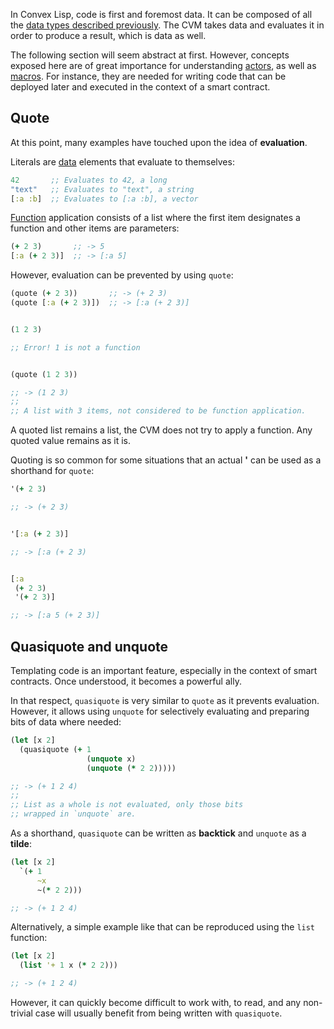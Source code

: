 In Convex Lisp, code is first and foremost data. It can be composed of all the [data types described previously](/cvm/data-types/overview). The CVM takes data and
evaluates it in order to produce a result, which is data as well.

The following section will seem abstract at first. However, concepts exposed here are of great importance for understanding [actors](/cvm/actors), as well as
[macros](/cvm/macros). For instance, they are needed for writing code that can be deployed later and executed in the context of a smart contract.


## Quote

At this point, many examples have touched upon the idea of **evaluation**.

Literals are [data](/cvm/data-types) elements that evaluate to themselves:

```clojure
42       ;; Evaluates to 42, a long
"text"   ;; Evaluates to "text", a string
[:a :b]  ;; Evaluates to [:a :b], a vector
```

[Function](/cvm/functions) application consists of a list where the first item designates a function and other items are parameters:

```clojure
(+ 2 3)       ;; -> 5
[:a (+ 2 3)]  ;; -> [:a 5]
```

However, evaluation can be prevented by using `quote`:

```clojure
(quote (+ 2 3))       ;; -> (+ 2 3)
(quote [:a (+ 2 3)])  ;; -> [:a (+ 2 3)]


(1 2 3)

;; Error! 1 is not a function


(quote (1 2 3))

;; -> (1 2 3)
;;
;; A list with 3 items, not considered to be function application.
```

A quoted list remains a list, the CVM does not try to apply a function. Any quoted value remains as it is.

Quoting is so common for some situations that an actual **'** can be used as a shorthand for `quote`:

```clojure
'(+ 2 3)

;; -> (+ 2 3)


'[:a (+ 2 3)]

;; -> [:a (+ 2 3)


[:a
 (+ 2 3)
 '(+ 2 3)]

;; -> [:a 5 (+ 2 3)]
```


## Quasiquote and unquote

Templating code is an important feature, especially in the context of smart contracts. Once understood, it becomes
a powerful ally.

In that respect, `quasiquote` is very similar to `quote` as it prevents evaluation. However, it allows using `unquote`
for selectively evaluating and preparing bits of data where needed:

```clojure
(let [x 2]
  (quasiquote (+ 1
                 (unquote x)
                 (unquote (* 2 2)))))

;; -> (+ 1 2 4)
;;
;; List as a whole is not evaluated, only those bits
;; wrapped in `unquote` are.
```

As a shorthand, `quasiquote` can be written as **backtick** and `unquote` as a **tilde**:

```clojure
(let [x 2]
  `(+ 1
      ~x
      ~(* 2 2)))

;; -> (+ 1 2 4)
```

Alternatively, a simple example like that can be reproduced using the `list` function:

```clojure
(let [x 2]
  (list '+ 1 x (* 2 2)))

;; -> (+ 1 2 4)
```

However, it can quickly become difficult to work with, to read, and any non-trivial case will usually benefit from being
written with `quasiquote`.
